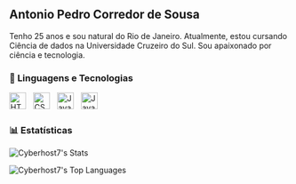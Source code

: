 ## Antonio Pedro Corredor de Sousa

Tenho 25 anos e sou natural do Rio de Janeiro. Atualmente, estou cursando Ciência de dados na Universidade Cruzeiro do Sul. Sou apaixonado por ciência e tecnologia.


### 🤖 Linguagens e Tecnologias

<img 
    align="left" 
    alt="HTML"
    title="HTML" 
    width="30px" 
    style="padding-right: 10px;" 
    src="https://cdn.jsdelivr.net/gh/devicons/devicon@latest/icons/html5/html5-original.svg" 
/>
<img 
    align="left" 
    alt="CSS" 
    title="CSS"
    width="30px" 
    style="padding-right: 10px;" 
    src="https://cdn.jsdelivr.net/gh/devicons/devicon@latest/icons/css3/css3-original.svg" 
/>
<img 
    align="left" 
    alt="JavaScript" 
    title="JavaScript"
    width="30px" 
    style="padding-right: 10px;" 
    src="https://cdn.jsdelivr.net/gh/devicons/devicon@latest/icons/javascript/javascript-original.svg"  
/>
<img 
    align="left" 
    alt="JavaScript" 
    title="JavaScript"
    width="30px" 
    style="padding-right: 10px;" 
   src="https://cdn.jsdelivr.net/gh/devicons/devicon@latest/icons/c/c-original.svg" 
/>
<br/>
<br/>

### 📊 Estatísticas

<p>

![Cyberhost7's Stats](https://github-readme-stats.vercel.app/api?username=Cyberhost7&theme=vue-dark&show_icons=true&hide_border=true&count_private=true) 

![Cyberhost7's Top Languages](https://github-readme-stats.vercel.app/api/top-langs/?username=Cyberhost7&theme=vue-dark&show_icons=true&hide_border=true&layout=compact)

    
</p>

